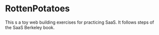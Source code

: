 # RottenPotatoes
This s a toy web building exercises for practicing SaaS. It follows steps of the SaaS Berkeley book. 
